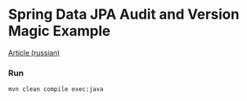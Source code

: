 Spring Data JPA Audit and Version Magic Example
===============================================

[Article (russian)]()

### Run ###
```
mvn clean compile exec:java
```